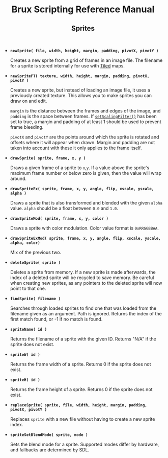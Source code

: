 # <center>**Brux Scripting Reference Manual**</center>
## <center>Sprites</center>



&nbsp;

* <a name="newSprite"></a>**`newSprite( file, width, height, margin, padding, pivotX, pivotY )`**

  Creates a new sprite from a grid of frames in an image file. The filename for a sprite is stored internally for use with [Tiled](https://mapeditor.org) maps.

* <a name="newSpriteFT"></a>**`newSpriteFT( texture, width, height, margin, padding, pivotX, pivotY )`**

  Creates a new sprite, but instead of loading an image file, it uses a previously created texture. This allows you to make sprites you can draw on and edit.

  `margin` is the distance between the frames and edges of the image, and `padding` is the space between frames. If [`setScalingFilter()`](graphics.md#setScalingFilter) has been set to true, a margin and padding of at least 1 should be used to prevent frame bleeding.

  `pivotX` and `pivotY` are the points around which the sprite is rotated and offsets where it will appear when drawn. Margin and padding are not taken into account with these it only applies to the frame itself.

* <a name="drawSprite"></a>**`drawSprite( sprite, frame, x, y )`**

  Draws a given frame of a sprite to `x`,`y`. If a value above the sprite's maximum frame number or below zero is given, then the value will wrap around.

* <a name="drawSpriteEx"></a>**`drawSpriteEx( sprite, frame, x, y, angle, flip, xscale, yscale, alpha )`**

  Draws a sprite that is also transformed and blended with the given `alpha` value. `alpha` should be a float between `0.0` and `1.0`.

* <a name="drawSpriteMod"></a>**`drawSpriteMod( sprite, frame, x, y, color )`**

  Draws a sprite with color modulation. Color value format is `0xRRGGBBAA`.

* <a name="drawSpriteExMod"></a>**`drawSpriteExMod( sprite, frame, x, y, angle, flip, xscale, yscale, alpha, color)`**

  Mix of the previous two.

* <a name="deleteSprite"></a>**`deleteSprite( sprite )`**

  Deletes a sprite from memory. If a new sprite is made afterwards, the index of a deleted sprite will be recycled to save memory. Be careful when creating new sprites, as any pointers to the deleted sprite will now point to that one.

* <a name="findSprite"></a>**`findSprite( filename )`**

  Searches through loaded sprites to find one that was loaded from the filename given as an argument. Path is ignored. Returns the index of the first match found, or -1 if no match is found.

* <a name="spriteName"></a>**`spriteName( id )`**

  Returns the filename of a sprite with the given ID. Returns "N/A" if the sprite does not exist.

* <a name="spriteW"></a>**`spriteW( id )`**

  Returns the frame width of a sprite. Returns 0 if the sprite does not exist.

* <a name="spriteH"></a>**`spriteH( id )`**

  Returns the frame height of a sprite. Returns 0 if the sprite does not exist.

* <a name="replaceSprite"></a>**`replaceSprite( sprite, file, width, height, margin, padding, pivotX, pivotY )`**

  Replaces `sprite` with a new file without having to create a new sprite index.

* <a name="spriteSetBlendMode"></a>**`spriteSetBlendMode( sprite, mode )`**

  Sets the blend mode for a sprite. Supported modes differ by hardware, and fallbacks are determined by SDL.